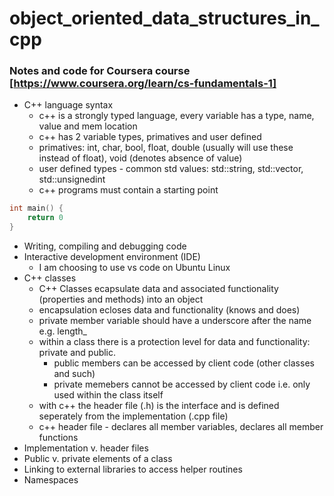 # object_oriented_data_structures_in_cpp
### Notes and code for Coursera course [https://www.coursera.org/learn/cs-fundamentals-1]
- C++ language syntax 
    - c++ is a strongly typed language, every variable has a type, name, value and mem location
    - c++ has 2 variable types, primatives and user defined
    - primatives: int, char, bool, float, double (usually will use these instead of float), void (denotes absence of value)
    - user defined types - common std values: std::string, std::vector, std::unsignedint
    - c++ programs must contain a starting point
```c++
int main() {
    return 0
}
```
- Writing, compiling and debugging code 
- Interactive development environment (IDE)
    - I am choosing to use vs code on Ubuntu Linux
- C++ classes 
    - C++ Classes ecapsulate data and associated functionality (properties and methods) into an object
    - encapsulation ecloses data and functionality (knows and does)
    - private member variable should have a underscore after the name e.g. length_
    - within a class there is a protection level for data and functionality: private and public.
        - public members can be accessed by client code (other classes and such)
        - private memebers cannot be accessed by client code i.e. only used within the class itself
    - with c++ the header file (.h) is the interface and is defined seperately from the implementation (.cpp file)
    - c++ header file - declares all member variables, declares all member functions
- Implementation v. header files 
- Public v. private elements of a class 
- Linking to external libraries to access helper routines 
- Namespaces